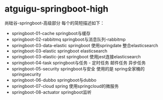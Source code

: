 # atguigu-springboot-high
尚硅谷-springboot-高级部分
每个的简短描述如下：
* springboot-01-cache springboot与缓存
* springboot-02-rabbitmq springboot与消息队列-rabbitmp
* springboot-03-data-elastic springboot 使用springdate 整合elasticsearch
* springboot-03-elastic springboot elasticsearch
* springboot-03-elastic-jest springboot 使用jest连接elasticsearch 
* springboot-04-task springboot与任务 - 定时任务 邮件任务 异步任务
* springboot-05-security springboot与安全 使用的是 spring全家桶的 springsecurity
* springboot-06-dubbo springboot与dubbo
* springboot-07-cloud spring 使用springcloud的微服务
* springboot-08-actuator springboot监听
